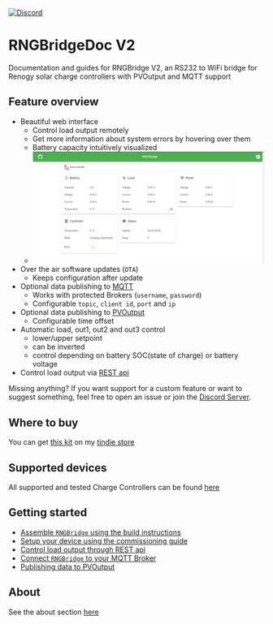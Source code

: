 [![Discord](https://img.shields.io/discord/781219798931603527.svg?label=enwi&logo=discord&logoColor=ffffff&color=7389D8&labelColor=6A7EC2)](https://discord.gg/YxVyJWX62h)

# RNGBridgeDoc V2
Documentation and guides for RNGBridge V2, an RS232 to WiFi bridge for Renogy solar charge controllers with PVOutput and MQTT support
<!-- ![pcb](https://github.com/enwi/RNGBridgeDoc/blob/main/images/populated_pcb.jpg) -->

## Feature overview
- Beautiful web interface
   - Control load output remotely
   - Get more information about system errors by hovering over them
   - Battery capacity intuitively visualized
   - ![web interface](https://github.com/enwi/RNGBridgeDoc/blob/main/images/webinterface.png)
- Over the air software updates (`OTA`)
   - Keeps configuration after update
- Optional data publishing to [MQTT](https://en.wikipedia.org/wiki/MQTT)
   - Works with protected Brokers (`username`, `password`)
   - Configurable `topic`, `client id`, `port` and `ip`
- Optional data publishing to [PVOutput](https://pvoutput.org)
   - Configurable time offset
- Automatic load, out1, out2 and out3 control
   - lower/upper setpoint
   - can be inverted
   - control depending on battery SOC(state of charge) or battery voltage
- Control load output via [REST api](https://github.com/enwi/RNGBridgeDoc/blob/main/rest.md)

Missing anything? If you want support for a custom feature or want to suggest something, feel free to open an issue or join the [Discord Server](https://discord.gg/YxVyJWX62h).

## Where to buy
You can get [this kit](https://www.tindie.com/products/21360/) on my [tindie store](https://www.tindie.com/stores/enwi/#store-section-products)

## Supported devices
All supported and tested Charge Controllers can be found [here](https://github.com/enwi/RNGBridgeDoc/blob/main/controllers.md)

## Getting started
- [Assemble `RNGBridge` using the build instructions](https://github.com/enwi/RNGBridgeDoc/blob/main/soldering.md)
- [Setup your device using the commissioning guide](https://github.com/enwi/RNGBridgeDoc/blob/main/comissioning.md)
- [Control load output through REST api](https://github.com/enwi/RNGBridgeDoc/blob/main/rest.md)
- [Connect `RNGBridge` to your MQTT Broker](https://github.com/enwi/RNGBridgeDoc/blob/main/mqtt.md)
- [Publishing data to PVOutput](https://github.com/enwi/RNGBridgeDoc/blob/main/pvoutput.md)

## About
See the about section [here](https://github.com/enwi/RNGBridgeDoc/blob/main/about.md)
